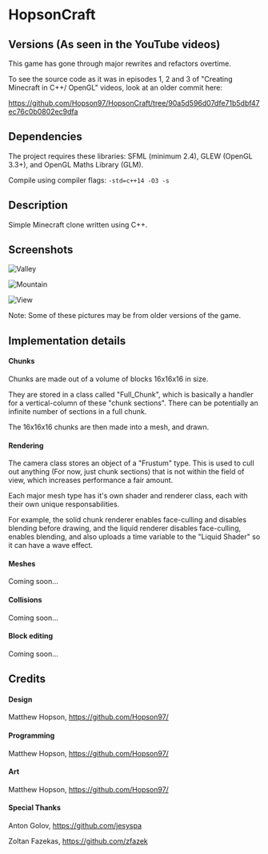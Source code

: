# HopsonCraft

## Versions (As seen in the YouTube videos)

This game has gone through major rewrites and refactors overtime.

To see the source code as it was in episodes 1, 2 and 3 of "Creating Minecraft in C++/ OpenGL" videos, look at an older commit here:

https://github.com/Hopson97/HopsonCraft/tree/90a5d596d07dfe71b5dbf47ec76c0b0802ec9dfa


## Dependencies
The project requires these libraries: SFML (minimum 2.4), GLEW (OpenGL 3.3+), and OpenGL Maths Library (GLM).

Compile using compiler flags: ``-std=c++14 -O3 -s``

## Description
Simple Minecraft clone written using C++.

## Screenshots
![Valley](http://i.imgur.com/pDkpGmN.png "Valley")

![Mountain](http://i.imgur.com/HLMnOjZ.png "Mountain")

![View](http://i.imgur.com/Bl5CFdI.png "View")

Note: Some of these pictures may be from older versions of the game.

## Implementation details

#### Chunks
Chunks are made out of a volume of blocks 16x16x16 in size.

They are stored in a class called "Full_Chunk", which is basically a handler for a vertical-column of these "chunk sections". There can be potentially an infinite number of sections in a full chunk.

The 16x16x16 chunks are then made into a mesh, and drawn.

#### Rendering
The camera class stores an object of a "Frustum" type. This is used to cull out anything (For now, just chunk sections) that is not within the field of view, which increases performance a fair amount.

Each major mesh type has it's own shader and renderer class, each with their own unique responsabilities. 

For example, the solid chunk renderer enables face-culling and disables blending before drawing, and the liquid renderer disables face-culling, enables blending, and also uploads a time variable to the "Liquid Shader" so it can have a wave effect.

#### Meshes
Coming soon...

#### Collisions
Coming soon...

#### Block editing
Coming soon...


## Credits

#### Design 
Matthew Hopson, https://github.com/Hopson97/

#### Programming
Matthew Hopson, https://github.com/Hopson97/

#### Art
Matthew Hopson, https://github.com/Hopson97/


#### Special Thanks
Anton Golov, https://github.com/jesyspa

Zoltan Fazekas, https://github.com/zfazek
